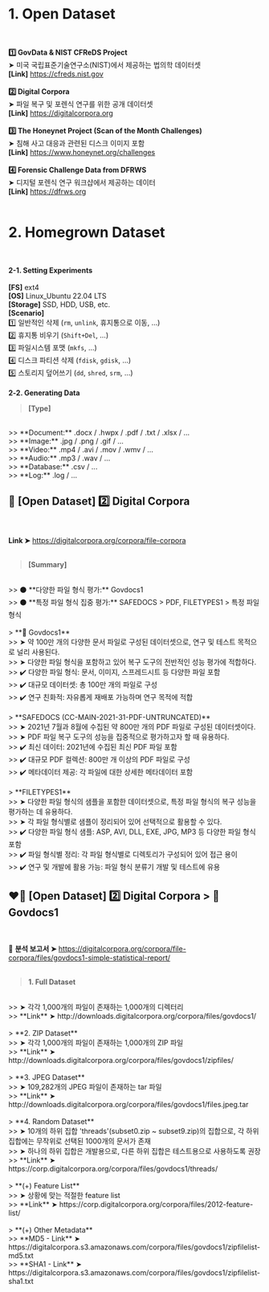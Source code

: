 # 1. Open Dataset
</br>

**1️⃣ GovData & NIST CFReDS Project**
</br>
➤ 미국 국립표준기술연구소(NIST)에서 제공하는 법의학 데이터셋
</br>
**[Link]** https://cfreds.nist.gov
</br>
</br>
**2️⃣ Digital Corpora**
</br>
➤ 파일 복구 및 포렌식 연구를 위한 공개 데이터셋
</br>
**[Link]** https://digitalcorpora.org
</br>
</br>
**3️⃣ The Honeynet Project (Scan of the Month Challenges)**
</br>
➤ 침해 사고 대응과 관련된 디스크 이미지 포함
</br>
**[Link]** https://www.honeynet.org/challenges
</br>
</br>
**4️⃣ Forensic Challenge Data from DFRWS**
</br>
➤ 디지털 포렌식 연구 워크샵에서 제공하는 데이터
</br>
**[Link]** https://dfrws.org
</br></br>

</div>

# 2. Homegrown Dataset
</br>

**2-1. Setting Experiments**
</br></br>
**[FS]** ext4
</br>
**[OS]** Linux_Ubuntu 22.04 LTS
</br>
**[Storage]** SSD, HDD, USB, etc.
</br>
**[Scenario]**
</br>
1️⃣ 일반적인 삭제 (`rm`, `unlink`, 휴지통으로 이동, ...)
</br>
2️⃣ 휴지통 비우기 (`Shift+Del`, ...)
</br>
3️⃣ 파일시스템 포맷 (`mkfs`, ...)
</br>
4️⃣ 디스크 파티션 삭제 (`fdisk`, `gdisk`, ...)
</br>
5️⃣ 스토리지 덮어쓰기 (`dd`, `shred`, `srm`, ...)
</br></br>
**2-2. Generating Data**
</br>
> **[Type]**
</br>
>> **Document:** .docx / .hwpx / .pdf / .txt / .xlsx / ...
</br>
>> **Image:** .jpg / .png / .gif / ...
</br>
>> **Video:** .mp4 / .avi / .mov / .wmv / ...
</br>
>> **Audio:** .mp3 / .wav / ...
</br>
>> **Database:** .csv / ...
</br>
>> **Log:** .log / ...
</br>

</div>

## 📌 [Open Dataset] 2️⃣ Digital Corpora

</br>

**Link ➤** https://digitalcorpora.org/corpora/file-corpora
</br>
</br>
> **[Summary]**
</br>
>> ⚫️ **다양한 파일 형식 평가:** Govdocs1
</br>
>> ⚫️ **특정 파일 형식 집중 평가:** SAFEDOCS > PDF, FILETYPES1 > 특정 파일 형식
</br>
</br>
> **🔴 Govdocs1**
</br>
>> ➤ 약 100만 개의 다양한 문서 파일로 구성된 데이터셋으로, 연구 및 테스트 목적으로 널리 사용된다.
</br>
>> ➤ 다양한 파일 형식을 포함하고 있어 복구 도구의 전반적인 성능 평가에 적합하다.
</br>
>> ✔️ 다양한 파일 형식: 문서, 이미지, 스프레드시트 등 다양한 파일 포함
</br>
>> ✔️ 대규모 데이터셋: 총 100만 개의 파일로 구성
</br>
>> ✔️ 연구 친화적: 자유롭게 재배포 가능하며 연구 목적에 적합
</br>
</br>
> **SAFEDOCS (CC-MAIN-2021-31-PDF-UNTRUNCATED)**
</br>
>> ➤ 2021년 7월과 8월에 수집된 약 800만 개의 PDF 파일로 구성된 데이터셋이다.
</br>
>> ➤ PDF 파일 복구 도구의 성능을 집중적으로 평가하고자 할 때 유용하다.
</br>
>> ✔️ 최신 데이터: 2021년에 수집된 최신 PDF 파일 포함
</br>
>> ✔️ 대규모 PDF 컬렉션: 800만 개 이상의 PDF 파일로 구성
</br>
>> ✔️ 메타데이터 제공: 각 파일에 대한 상세한 메타데이터 포함
</br>
</br>
> **FILETYPES1**
</br>
>> ➤ 다양한 파일 형식의 샘플을 포함한 데이터셋으로, 특정 파일 형식의 복구 성능을 평가하는 데 유용하다.
</br>
>> ➤ 각 파일 형식별로 샘플이 정리되어 있어 선택적으로 활용할 수 있다.
</br>
>> ✔️ 다양한 파일 형식 샘플: ASP, AVI, DLL, EXE, JPG, MP3 등 다양한 파일 형식 포함
</br>
>> ✔️ 파일 형식별 정리: 각 파일 형식별로 디렉토리가 구성되어 있어 접근 용이
</br>
>> ✔️ 연구 및 개발에 활용 가능: 파일 형식 분류기 개발 및 테스트에 유용
</br>

</div>

## ❤️‍🔥 [Open Dataset] 2️⃣ Digital Corpora > 🔴 Govdocs1

</br>

📑 **분석 보고서 ➤** https://digitalcorpora.org/corpora/file-corpora/files/govdocs1-simple-statistical-report/
</br>
</br>
> **1. Full Dataset**
</br>
>> ➤ 각각 1,000개의 파일이 존재하는 1,000개의 디렉터리
</br>
>> **Link** ➤ http://downloads.digitalcorpora.org/corpora/files/govdocs1/
</br>
</br>
> **2. ZIP Dataset**
</br>
>> ➤ 각각 1,000개의 파일이 존재하는 1,000개의 ZIP 파일
</br>
>> **Link** ➤ http://downloads.digitalcorpora.org/corpora/files/govdocs1/zipfiles/
</br>
</br>
> **3. JPEG Dataset**
</br>
>> ➤ 109,282개의 JPEG 파일이 존재하는 tar 파일
</br>
>> **Link** ➤ http://downloads.digitalcorpora.org/corpora/files/govdocs1/files.jpeg.tar
</br>
</br>
> **4. Random Dataset**
</br>
>> ➤ 10개의 하위 집합 'threads'(subset0.zip ~ subset9.zip)의 집합으로, 각 하위 집합에는 무작위로 선택된 1000개의 문서가 존재
</br>
>> ➤ 하나의 하위 집합은 개발용으로, 다른 하위 집합은 테스트용으로 사용하도록 권장
</br>
>> **Link** ➤ https://corp.digitalcorpora.org/corpora/files/govdocs1/threads/
</br>
</br>
> **(+) Feature List**
</br>
>> ➤ 상황에 맞는 적절한 feature list
</br>
>> **Link** ➤ https://corp.digitalcorpora.org/corpora/files/2012-feature-list/
</br>
</br>
> **(+) Other Metadata**
</br>
>> **MD5 - Link** ➤ https://digitalcorpora.s3.amazonaws.com/corpora/files/govdocs1/zipfilelist-md5.txt
</br>
>> **SHA1 - Link** ➤ https://digitalcorpora.s3.amazonaws.com/corpora/files/govdocs1/zipfilelist-sha1.txt
